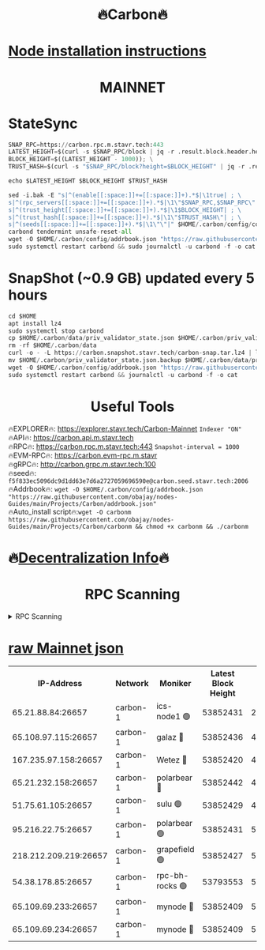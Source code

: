 <h1 align="center"> 🔥Carbon🔥</h1>

[Node installation instructions](https://github.com/obajay/nodes-Guides/tree/main/Projects/Carbon)
=
<h1 align="center"> MAINNET</h1>

# StateSync
```python
SNAP_RPC=https://carbon.rpc.m.stavr.tech:443
LATEST_HEIGHT=$(curl -s $SNAP_RPC/block | jq -r .result.block.header.height); \
BLOCK_HEIGHT=$((LATEST_HEIGHT - 1000)); \
TRUST_HASH=$(curl -s "$SNAP_RPC/block?height=$BLOCK_HEIGHT" | jq -r .result.block_id.hash)

echo $LATEST_HEIGHT $BLOCK_HEIGHT $TRUST_HASH

sed -i.bak -E "s|^(enable[[:space:]]+=[[:space:]]+).*$|\1true| ; \
s|^(rpc_servers[[:space:]]+=[[:space:]]+).*$|\1\"$SNAP_RPC,$SNAP_RPC\"| ; \
s|^(trust_height[[:space:]]+=[[:space:]]+).*$|\1$BLOCK_HEIGHT| ; \
s|^(trust_hash[[:space:]]+=[[:space:]]+).*$|\1\"$TRUST_HASH\"| ; \
s|^(seeds[[:space:]]+=[[:space:]]+).*$|\1\"\"|" $HOME/.carbon/config/config.toml
carbond tendermint unsafe-reset-all
wget -O $HOME/.carbon/config/addrbook.json "https://raw.githubusercontent.com/obajay/nodes-Guides/main/Projects/Carbon/addrbook.json"
sudo systemctl restart carbond && sudo journalctl -u carbond -f -o cat
```
# SnapShot (~0.9 GB) updated every 5 hours
```python
cd $HOME
apt install lz4
sudo systemctl stop carbond
cp $HOME/.carbon/data/priv_validator_state.json $HOME/.carbon/priv_validator_state.json.backup
rm -rf $HOME/.carbon/data
curl -o - -L https://carbon.snapshot.stavr.tech/carbon-snap.tar.lz4 | lz4 -c -d - | tar -x -C $HOME/.carbon --strip-components 2
mv $HOME/.carbon/priv_validator_state.json.backup $HOME/.carbon/data/priv_validator_state.json
wget -O $HOME/.carbon/config/addrbook.json "https://raw.githubusercontent.com/obajay/nodes-Guides/main/Projects/Carbon/addrbook.json"
sudo systemctl restart carbond && journalctl -u carbond -f -o cat
```

 <h1 align="center"> Useful Tools</h1>

🔥EXPLORER🔥:     https://explorer.stavr.tech/Carbon-Mainnet        `Indexer "ON"` \
🔥API🔥:          https://carbon.api.m.stavr.tech \
🔥RPC🔥:          https://carbon.rpc.m.stavr.tech:443              `Snapshot-interval = 1000` \
🔥EVM-RPC🔥:      https://carbon.evm-rpc.m.stavr \
🔥gRPC🔥:         http://carbon.grpc.m.stavr.tech:100 \
🔥seed🔥:      `f5f833ec5096dc9d1dd63e7d6a2727059696590e@carbon.seed.stavr.tech:2006` \
🔥Addrbook🔥:  `wget -O $HOME/.carbon/config/addrbook.json "https://raw.githubusercontent.com/obajay/nodes-Guides/main/Projects/Carbon/addrbook.json"` \
🔥Auto_install script🔥:`wget -O carbonm https://raw.githubusercontent.com/obajay/nodes-Guides/main/Projects/Carbon/carbonm && chmod +x carbonm && ./carbonm`

🔥[Decentralization Info](https://github.com/obajay/StateSync-snapshots/tree/main/Projects/Carbon/Decentralization)🔥
=
<h1 align="center"> RPC Scanning</h1>

<details>
<summary>RPC Scanning</summary>

<h2 align="center"> We scan nodes in real time every 4 hours. And we provide the final result of RPC endpoints.
We cannot influence the operation of these nodes in any way. </h2>


```python
If Voting Power is higher than 0 --> then the Node is a validator of the network and may be subject to attack and be a potential threat to the chain.
```
```python
We marked such validators with a red symbol
```

</details>

[raw Mainnet json](https://rpc-check.carbonm.stavr.tech/carbonm/rpc-carbonm-result.json)
=


<table><tr><th>IP-Address</th><th>Network</th><th>Moniker</th><th>Latest Block Height</th><th>Earliest Block Height</th><th>Catching Up</th><th>Tx Index</th><th>Voting Power</th><th>Scan Time</th></tr><tr><td>65.21.88.84:26657</td><td>carbon-1</td><td>ics-node1 🟢</td><td>53852431</td><td>21164241</td><td>False</td><td>off</td><td>0</td><td>2024-02-19T01:11:02.699427111UTC</td></tr><tr><td>65.108.97.115:26657</td><td>carbon-1</td><td>galaz 🔴</td><td>53852436</td><td>47374001</td><td>False</td><td>on</td><td>11241626130</td><td>2024-02-19T01:11:13.290713329UTC</td></tr><tr><td>167.235.97.158:26657</td><td>carbon-1</td><td>Wetez 🔴</td><td>53852420</td><td>48067570</td><td>False</td><td>on</td><td>1349034425</td><td>2024-02-19T01:10:39.556640480UTC</td></tr><tr><td>65.21.232.158:26657</td><td>carbon-1</td><td>polarbear 🔴</td><td>53852442</td><td>48126001</td><td>False</td><td>on</td><td>10464999595</td><td>2024-02-19T01:11:23.931600259UTC</td></tr><tr><td>51.75.61.105:26657</td><td>carbon-1</td><td>sulu 🟢</td><td>53852429</td><td>48742001</td><td>False</td><td>on</td><td>0</td><td>2024-02-19T01:10:55.867300891UTC</td></tr><tr><td>95.216.22.75:26657</td><td>carbon-1</td><td>polarbear 🟢</td><td>53852431</td><td>52338001</td><td>False</td><td>on</td><td>0</td><td>2024-02-19T01:11:00.303691589UTC</td></tr><tr><td>218.212.209.219:26657</td><td>carbon-1</td><td>grapefield 🟢</td><td>53852427</td><td>52371001</td><td>False</td><td>on</td><td>0</td><td>2024-02-19T01:10:53.415415336UTC</td></tr><tr><td>54.38.178.85:26657</td><td>carbon-1</td><td>rpc-bh-rocks 🟢</td><td>53793553</td><td>53130001</td><td>False</td><td>on</td><td>0</td><td>2024-02-19T01:11:28.289571316UTC</td></tr><tr><td>65.109.69.233:26657</td><td>carbon-1</td><td>mynode 🔴</td><td>53852409</td><td>53160001</td><td>False</td><td>off</td><td>8761020885</td><td>2024-02-19T01:10:20.596458738UTC</td></tr><tr><td>65.109.69.234:26657</td><td>carbon-1</td><td>mynode 🔴</td><td>53852409</td><td>53160001</td><td>False</td><td>off</td><td>12819139970</td><td>2024-02-19T01:10:20.945428702UTC</td></tr></table>
